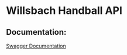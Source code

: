 # Willsbach Handball API

## Documentation:
[Swagger Documentation](https://api.willsbach-handball.de/docs "Swagger Docu")

